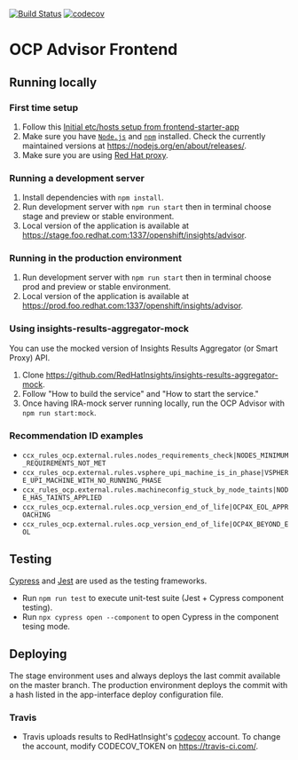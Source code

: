[![Build Status](https://img.shields.io/github/actions/workflow/status/RedhatInsights/ocp-advisor-frontend/test.yml?branch=master)](https://github.com/RedHatInsights/ocp-advisor-frontend/actions/workflows/test.yml) [![codecov](https://codecov.io/gh/RedHatInsights/ocp-advisor-frontend/branch/master/graph/badge.svg?token=XC4AD7NQFW)](https://codecov.io/gh/RedHatInsights/ocp-advisor-frontend)


# OCP Advisor Frontend

## Running locally

### First time setup

1. Follow this [Initial etc/hosts setup from frontend-starter-app](https://github.com/RedHatInsights/frontend-starter-app#initial-etchosts-setup)
2. Make sure you have [`Node.js`](https://nodejs.org/en/) and [`npm`](https://www.npmjs.com/) installed. Check the currently maintained versions at https://nodejs.org/en/about/releases/.
3. Make sure you are using [Red Hat proxy](http://hdn.corp.redhat.com/proxy.pac).

### Running a development server

1. Install dependencies with `npm install`.
2. Run development server with `npm run start` then in terminal choose stage and preview or stable environment.
3. Local version of the application is available at https://stage.foo.redhat.com:1337/openshift/insights/advisor.

### Running in the production environment

1. Run development server with `npm run start` then in terminal choose prod and preview or stable environment.
2. Local version of the application is available at https://prod.foo.redhat.com:1337/openshift/insights/advisor.

### Using insights-results-aggregator-mock

You can use the mocked version of Insights Results Aggregator (or Smart Proxy) API.

1. Clone https://github.com/RedHatInsights/insights-results-aggregator-mock.
2. Follow "How to build the service" and "How to start the service."
3. Once having IRA-mock server running locally, run the OCP Advisor with `npm run start:mock`.

### Recommendation ID examples

- `ccx_rules_ocp.external.rules.nodes_requirements_check|NODES_MINIMUM_REQUIREMENTS_NOT_MET`
- `ccx_rules_ocp.external.rules.vsphere_upi_machine_is_in_phase|VSPHERE_UPI_MACHINE_WITH_NO_RUNNING_PHASE`
- `ccx_rules_ocp.external.rules.machineconfig_stuck_by_node_taints|NODE_HAS_TAINTS_APPLIED`
- `ccx_rules_ocp.external.rules.ocp_version_end_of_life|OCP4X_EOL_APPROACHING`
- `ccx_rules_ocp.external.rules.ocp_version_end_of_life|OCP4X_BEYOND_EOL`

## Testing

[Cypress](https://docs.cypress.io/guides/component-testing) and [Jest](https://jestjs.io/) are used as the testing frameworks.

- Run `npm run test` to execute unit-test suite (Jest + Cypress component testing).
- Run `npx cypress open --component` to open Cypress in the component tesing mode.

## Deploying

The stage environment uses and always deploys the last commit available on the master branch. The production environment deploys the commit with a hash listed in the app-interface deploy configuration file.


### Travis

- Travis uploads results to RedHatInsight's [codecov](https://codecov.io) account. To change the account, modify CODECOV_TOKEN on https://travis-ci.com/.
